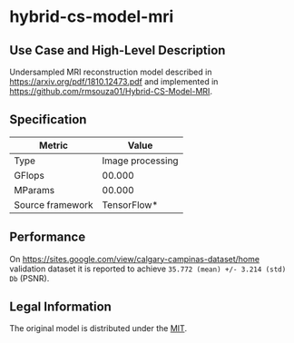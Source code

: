 # hybrid-cs-model-mri

## Use Case and High-Level Description

Undersampled MRI reconstruction model described in https://arxiv.org/pdf/1810.12473.pdf and implemented in https://github.com/rmsouza01/Hybrid-CS-Model-MRI.

## Specification

| Metric                          | Value                                     |
|---------------------------------|-------------------------------------------|
| Type                            | Image processing                          |
| GFlops                          | 00.000                                    |
| MParams                         | 00.000                                    |
| Source framework                | TensorFlow\*                              |

## Performance

On https://sites.google.com/view/calgary-campinas-dataset/home validation dataset it is reported to achieve `35.772 (mean) +/- 3.214 (std) Db` (PSNR).

## Legal Information

The original model is distributed under the
[MIT](https://raw.githubusercontent.com/rmsouza01/Hybrid-CS-Model-MRI/master/LICENSE).
